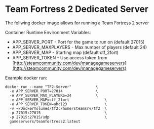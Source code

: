 # Team Fortress 2 Dedicated Server

The follwing docker image allows for running a Team Fortress 2 server

Container Runtime Environment Variables:

* APP_SERVER_PORT 		- Port for the game to run on (default 27015)
* APP_SERVER_MAXPLAYERS 	- Max number of players (default 24)
* APP_SERVER_MAP 		- Starting map (default ctf_2fort)
* APP_SERVER_TOKEN		- Use access token from [http://steamcommunity.com/dev/managegameservers](http://steamcommunity.com/dev/managegameservers)

Example docker run:
```
docker run --name "TF2-Server"		     \
  -e APP_SERVER_PORT=27014      	     \
  -e APP_SERVER_MAX_PLAYERS=24		     \
  -e APP_SERVER_MAP=ctf_2fort                \
  -e APP_SERVER_TOKEN=abc123                 \
  -v ~/DockerVolumes/tf2:/home/steamsrv/tf2  \
  -p 27015:27015                             \
  -p 27015:27015/udp                         \
  gameservers/teamfortress2:latest
```

